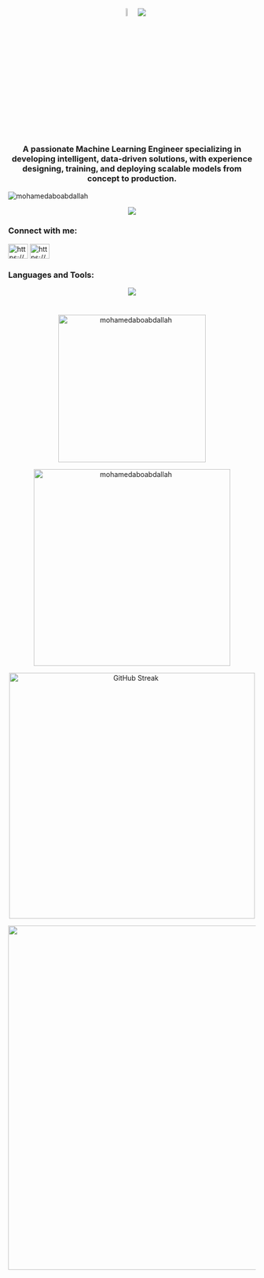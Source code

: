 <h1 align="center">
  <img src = "https://i.pinimg.com/originals/3f/7e/4e/3f7e4eff7c96e9fe4b8b4b1ff3f7bdb5.gif" width = 6.5%>
  <img src="https://readme-typing-svg.herokuapp.com/?font=Righteous&size=35&color=1ACBC3&center=true&vCenter=true&width=500&height=70&duration=4000&lines=Welcome!👋;I'm+Mohamed+Aboabdallah!;Machine+Learning+Engineer!;" />
</h1>
<h3 align="center"> 
A passionate Machine Learning Engineer specializing in developing intelligent, data-driven solutions, with experience designing, training, and deploying scalable models from concept to production.
</h3>

<p align="left"> <img src="https://komarev.com/ghpvc/?username=mohamedaboabdallah&label=Profile%20views&color=0e75b6&style=plastic&abbreviated=true" alt="mohamedaboabdallah" /> </p>

<p align="center">
<picture>
<source
  srcset="https://github-profile-trophy-alpha.vercel.app/?username=mohamedaboabdallah&theme=radical&no-frame=true&no-bg=true&column=-1"
  media="(prefers-color-scheme: dark)"
/>
<img
  src="https://github-profile-trophy-alpha.vercel.app/?username=mohamedaboabdallah&no-frame=true&column=-1"
  media="(prefers-color-scheme: light), (prefers-color-scheme: no-preference)"
/>
</picture>
</p>

<h3 align="left">Connect with me:</h3>
<p align="left">
<a href="https://www.linkedin.com/in/mohamedaboabdallah/" target="blank"><img align="center" src="https://raw.githubusercontent.com/rahuldkjain/github-profile-readme-generator/master/src/images/icons/Social/linked-in-alt.svg" alt="https://www.linkedin.com/in/mohamed-ahmed-3311b9247/" height="30" width="40" /></a>
<a href="mailto:mohamed541416@gmail.com" target="blank"><img align="center" src="https://cdn.iconscout.com/icon/free/png-512/free-gmail-logo-icon-download-in-svg-png-gif-file-formats--mail-email-logos-icons-2416660.png?f=webp&w=512" alt="https://www.gmail.com/" height="30" width="40" /></a>
</p>

<h3 align="left">Languages and Tools:</h3>
<div align="center">
  <img src="https://skillicons.dev/icons?i=c,cs,java,python,js,cpp,python,docker,aws,matlab,express,arduino,postgres,mongodb,mysql,processing,vercel,html,css,vscode,git,github,linux,sklearn,pytorch,php,opencv,obsidian,notion" />
</div>

<h1></h1>

<p align="center">
<img src="https://github-readme-stats.vercel.app/api/top-langs?username=mohamedaboabdallah&show_icons=true&locale=en&theme=radical&layout=compact" width="300" alt="mohamedaboabdallah" />
</p>

<p align="center">
<img src="https://github-readme-stats.vercel.app/api?username=mohamedaboabdallah&show_icons=true&theme=radical&locale=en" width="400" alt="mohamedaboabdallah" />
</p>

<p align="center">
<a href="https://git.io/streak-stats"><img src="https://github-readme-streak-stats-rho-roan.vercel.app?user=mohamedaboabdallah&theme=radical&mode=weekly" width="500" alt="GitHub Streak" /></a>
</p>

<p align="center">
      <img src="https://capsule-render.vercel.app/api?type=waving&color=0:C04848,50:061161,75:480048,100:C0C0C0&height=120&text=Thanks%20for%20visiting!&fontSize=35&fontColor=7DF9FF&fontAlignY=75&section=footer" width="700" />
</p>
